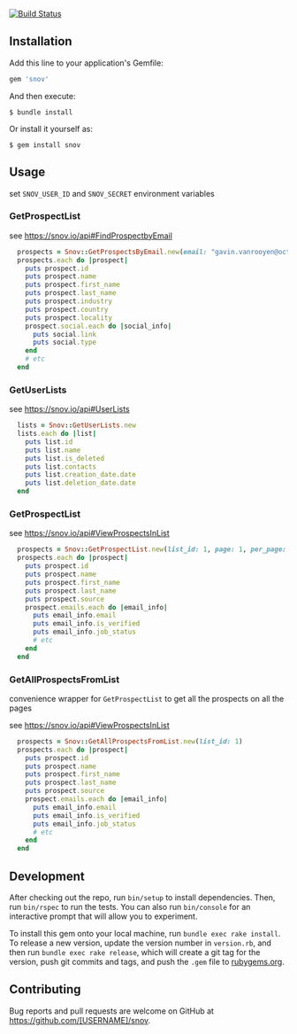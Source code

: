 [![Build Status](https://travis-ci.org/NEXL-LTS/snov-ruby.svg?branch=main)](https://travis-ci.org/NEXL-LTS/snov-ruby)

## Installation

Add this line to your application's Gemfile:

```ruby
gem 'snov'
```

And then execute:

    $ bundle install

Or install it yourself as:

    $ gem install snov

## Usage

set `SNOV_USER_ID` and `SNOV_SECRET` environment variables

### GetProspectList

see https://snov.io/api#FindProspectbyEmail

```ruby
  prospects = Snov::GetProspectsByEmail.new(email: "gavin.vanrooyen@octagon.com")
  prospects.each do |prospect|
    puts prospect.id
    puts prospect.name
    puts prospect.first_name
    puts prospect.last_name
    puts prospect.industry
    puts prospect.country
    puts prospect.locality
    prospect.social.each do |social_info|
      puts social.link
      puts social.type
    end
    # etc
  end
```

### GetUserLists

see https://snov.io/api#UserLists 

```ruby
  lists = Snov::GetUserLists.new
  lists.each do |list|
    puts list.id
    puts list.name
    puts list.is_deleted
    puts list.contacts
    puts list.creation_date.date
    puts list.deletion_date.date
  end
```

### GetProspectList

see https://snov.io/api#ViewProspectsInList

```ruby
  prospects = Snov::GetProspectList.new(list_id: 1, page: 1, per_page: 100)
  prospects.each do |prospect|
    puts prospect.id
    puts prospect.name
    puts prospect.first_name
    puts prospect.last_name
    puts prospect.source
    prospect.emails.each do |email_info|
      puts email_info.email
      puts email_info.is_verified
      puts email_info.job_status
      # etc
    end
  end
```

### GetAllProspectsFromList

convenience wrapper for `GetProspectList` to get all the prospects on all the pages

see https://snov.io/api#ViewProspectsInList

```ruby
  prospects = Snov::GetAllProspectsFromList.new(list_id: 1)
  prospects.each do |prospect|
    puts prospect.id
    puts prospect.name
    puts prospect.first_name
    puts prospect.last_name
    puts prospect.source
    prospect.emails.each do |email_info|
      puts email_info.email
      puts email_info.is_verified
      puts email_info.job_status
      # etc
    end
  end
```


## Development

After checking out the repo, run `bin/setup` to install dependencies. Then, run `bin/rspec` to run the tests. You can also run `bin/console` for an interactive prompt that will allow you to experiment.

To install this gem onto your local machine, run `bundle exec rake install`. To release a new version, update the version number in `version.rb`, and then run `bundle exec rake release`, which will create a git tag for the version, push git commits and tags, and push the `.gem` file to [rubygems.org](https://rubygems.org).

## Contributing

Bug reports and pull requests are welcome on GitHub at https://github.com/[USERNAME]/snov.

